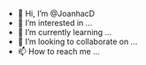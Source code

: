 - 👋 Hi, I’m @JoanhacD
- 👀 I’m interested in ...
- 🌱 I’m currently learning ...
- 💞️ I’m looking to collaborate on ...
- 📫 How to reach me ...

<!---
JoanhacD/JoanhacD is a ✨ special ✨ repository because its `README.md` (this file) appears on your GitHub profile.
You can click the Preview link to take a look at your changes.
--->
